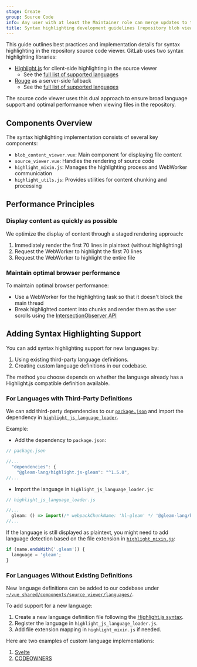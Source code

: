 ```yaml
---
stage: Create
group: Source Code
info: Any user with at least the Maintainer role can merge updates to this content. For details, see https://docs.gitlab.com/ee/development/development_processes.html#development-guidelines-review.
title: Syntax highlighting development guidelines (repository blob viewer)
---
```


This guide outlines best practices and implementation details for syntax highlighting in the repository source code viewer. GitLab uses two syntax highlighting libraries:

- [Highlight.js](https://highlightjs.org/) for client-side highlighting in the source viewer
  - See the [full list of supported languages](https://github.com/highlightjs/highlight.js/blob/main/SUPPORTED_LANGUAGES.md)
- [Rouge](https://rubygems.org/gems/rouge) as a server-side fallback
  - See the [full list of supported languages](https://github.com/rouge-ruby/rouge/wiki/list-of-supported-languages-and-lexers)

The source code viewer uses this dual approach to ensure broad language support and optimal performance when viewing files in the repository.

## Components Overview

The syntax highlighting implementation consists of several key components:

- `blob_content_viewer.vue`: Main component for displaying file content
- `source_viewer.vue`: Handles the rendering of source code
- `highlight_mixin.js`: Manages the highlighting process and WebWorker communication
- `highlight_utils.js`: Provides utilities for content chunking and processing

## Performance Principles

### Display content as quickly as possible

We optimize the display of content through a staged rendering approach:

1. Immediately render the first 70 lines in plaintext (without highlighting)
1. Request the WebWorker to highlight the first 70 lines
1. Request the WebWorker to highlight the entire file

### Maintain optimal browser performance

To maintain optimal browser performance:

- Use a WebWorker for the highlighting task so that it doesn't block the main thread
- Break highlighted content into chunks and render them as the user scrolls using the [IntersectionObserver API](https://developer.mozilla.org/en-US/docs/Web/API/Intersection_Observer_API)

## Adding Syntax Highlighting Support

You can add syntax highlighting support for new languages by:

1. Using existing third-party language definitions.
1. Creating custom language definitions in our codebase.

The method you choose depends on whether the language already has a Highlight.js compatible definition available.

### For Languages with Third-Party Definitions

We can add third-party dependencies to our [`package.json`](https://gitlab.com/gitlab-org/gitlab/-/blob/master/package.json) and import the dependency in [`highlight_js_language_loader`](https://gitlab.com/gitlab-org/gitlab/-/blob/master/app/assets/javascripts/content_editor/services/highlight_js_language_loader.js#L260).

Example:

- Add the dependency to `package.json`:

```javascript
// package.json

//...
  "dependencies": {
    "@gleam-lang/highlight.js-gleam": "^1.5.0",
//...
```

- Import the language in `highlight_js_language_loader.js`:

```javascript
// highlight_js_language_loader.js

//...
  gleam: () => import(/* webpackChunkName: 'hl-gleam' */ '@gleam-lang/highlight.js-gleam'),
//...
```

If the language is still displayed as plaintext, you might need to add language detection based on the file extension in [`highlight_mixin.js`](https://gitlab.com/gitlab-org/gitlab/-/blob/master/app/assets/javascripts/repository/mixins/highlight_mixin.js):

```javascript
if (name.endsWith('.gleam')) {
  language = 'gleam';
}
```

### For Languages Without Existing Definitions

New language definitions can be added to our codebase under [`~/vue_shared/components/source_viewer/languages/`](https://gitlab.com/gitlab-org/gitlab/-/tree/master/app/assets/javascripts/vue_shared/components/source_viewer/languages/).

To add support for a new language:

1. Create a new language definition file following the [Highlight.js syntax](https://highlightjs.readthedocs.io/en/latest/language-contribution.html).
1. Register the language in `highlight_js_language_loader.js`.
1. Add file extension mapping in `highlight_mixin.js` if needed.

Here are two examples of custom language implementations:

1. [Svelte](https://gitlab.com/gitlab-org/gitlab/-/commit/0680b3a27b3973287ae6a973703faf9472535c47)
1. [CODEOWNERS](https://gitlab.com/gitlab-org/gitlab/-/commit/825fd1e97df582b9f2654fc248c15e073d78d82b)
